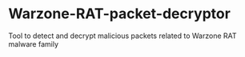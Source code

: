 # Warzone-RAT-packet-decryptor
Tool to detect and decrypt malicious packets related to Warzone RAT malware family

